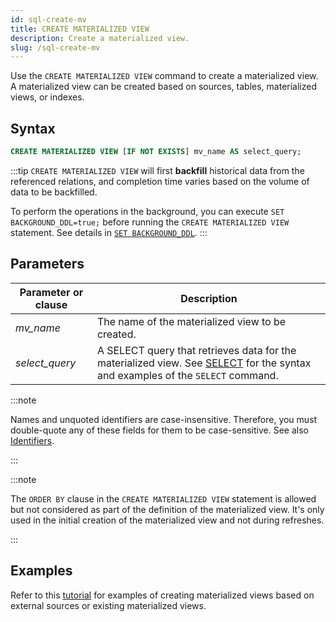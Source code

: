 ```yaml
---
id: sql-create-mv
title: CREATE MATERIALIZED VIEW
description: Create a materialized view.
slug: /sql-create-mv
---
```

<head>
  <link rel="canonical" href="https://docs.risingwave.com/docs/current/sql-create-mv/" />
</head>

Use the `CREATE MATERIALIZED VIEW` command to create a materialized view. A materialized view can be created based on sources, tables, materialized views, or indexes.

## Syntax

```sql
CREATE MATERIALIZED VIEW [IF NOT EXISTS] mv_name AS select_query;
```

:::tip
`CREATE MATERIALIZED VIEW` will first **backfill** historical data from the referenced relations, and completion time varies based on the volume of data to be backfilled.

To perform the operations in the background, you can execute `SET BACKGROUND_DDL=true;` before running the `CREATE MATERIALIZED VIEW` statement. See details in [`SET BACKGROUND_DDL`](/sql/commands/sql-set-background-ddl.md).
:::

## Parameters

|Parameter or clause        | Description           |
|---------------------------|-----------------------|
|*mv_name*                       |The name of the materialized view to be created.|
|*select_query*             |A SELECT query that retrieves data for the materialized view. See [SELECT](sql-select.md) for the syntax and examples of the `SELECT` command.|

:::note

Names and unquoted identifiers are case-insensitive. Therefore, you must double-quote any of these fields for them to be case-sensitive. See also [Identifiers](/sql/sql-identifiers.md).

:::

:::note

The `ORDER BY` clause in the `CREATE MATERIALIZED VIEW` statement is allowed but not considered as part of the definition of the materialized view. It's only used in the initial creation of the materialized view and not during refreshes.

:::

## Examples
Refer to this [tutorial](/tutorials/server-performance-anomaly-detection.md) for examples of creating materialized views based on external sources or existing materialized views.


